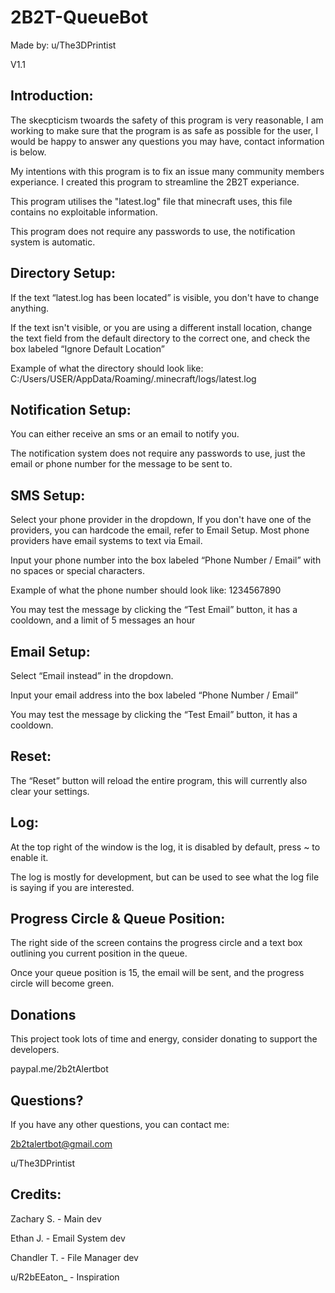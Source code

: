 # 2B2T-QueueBot

Made by: u/The3DPrintist

V1.1

## Introduction:

The skecpticism twoards the safety of this program is very reasonable, I am working to make sure that the program is as safe as possible for the user, I would be happy to answer any questions you may have, contact information is below.

My intentions with this program is to fix an issue many community members experiance.  I created this program to streamline the 2B2T experiance.

This program utilises the "latest.log" file that minecraft uses, this file contains no exploitable information.

This program does not require any passwords to use, the notification system is automatic.


## Directory Setup:

If the text “latest.log has been located” is visible, you don't have to change anything.

If the text isn't visible, or you are using a different install location, change the text field from the default directory to the correct one, and check the box labeled “Ignore Default Location”

Example of what the directory should look like:
C:/Users/USER/AppData/Roaming/.minecraft/logs/latest.log


## Notification Setup:

You can either receive an sms or an email to notify you.

The notification system does not require any passwords to use, just the email or phone number for the message to be sent to.

## SMS Setup:

Select your phone provider in the dropdown, If you don't have one of the providers, you can hardcode the email, refer to Email Setup.  Most phone providers have email systems to text via Email.

Input your phone number into the box labeled “Phone Number / Email” with no spaces or special characters.

Example of what the phone number should look like:
1234567890

You may test the message by clicking the “Test Email” button, it has a cooldown, and a limit of 5 messages an hour

## Email Setup:

Select “Email instead” in the dropdown.

Input your email address into the box labeled “Phone Number / Email”

You may test the message by clicking the “Test Email” button, it has a cooldown.


## Reset:

The “Reset” button will reload the entire program, this will currently also clear your settings.


## Log:

At the top right of the window is the log, it is disabled by default, press ~ to enable it. 

The log is mostly for development, but can be used to see what the log file is saying if you are interested.


## Progress Circle & Queue Position:

The right side of the screen contains the progress circle and a text box outlining you current position in the queue.

Once your queue position is 15, the email will be sent, and the progress circle will become green.

## Donations

This project took lots of time and energy, consider donating to support the developers.

paypal.me/2b2tAlertbot

## Questions?

If you have any other questions, you can contact me:

2b2talertbot@gmail.com

u/The3DPrintist

## Credits:

Zachary S. - Main dev

Ethan J. - Email System dev

Chandler T. - File Manager dev


u/R2bEEaton_ - Inspiration



